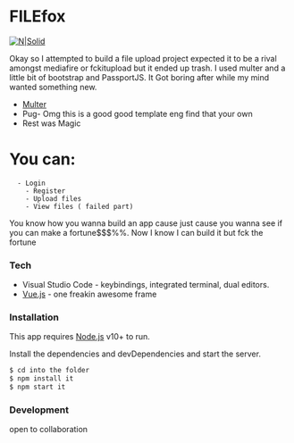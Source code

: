 # FILEfox

[![N|Solid](https://media.giphy.com/media/4RlHFwwIjYZKo/giphy.gif)](https://nodesource.com/products/nsolid)

Okay so I attempted to build a file upload project expected it to be a rival amongst mediafire or fckitupload but it ended up trash. I used multer and a little bit of bootstrap and PassportJS. It Got boring after while my mind wanted something new. 

  - [Multer](https://github.com/expressjs/multer)
  - Pug- Omg this is a good good template eng find that your own
  - Rest was Magic

# You can:
      - Login
        - Register
        - Upload files
        - View files ( failed part)

You know how you wanna build an app cause just cause you wanna see if you can make a fortune$$$%%. Now I know I can build it but fck the fortune
### Tech



* Visual Studio Code - keybindings, integrated terminal, dual editors.
* [Vue.js](https://github.com/yyx990803) - one freakin awesome frame


### Installation

This app requires [Node.js](https://nodejs.org/) v10+ to run.

Install the dependencies and devDependencies and start the server.

```sh
$ cd into the folder 
$ npm install it
$ npm start it
```


### Development

open to collaboration
